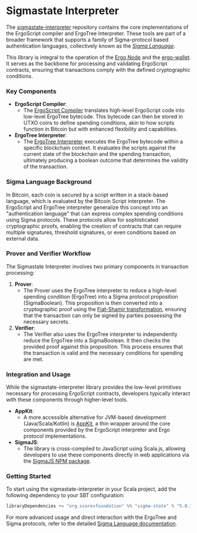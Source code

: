 # Sigmastate Interpreter

The [sigmastate-interpreter](https://github.com/ScorexFoundation/sigmastate-interpreter) repository contains the core implementations of the ErgoScript compiler and ErgoTree Interpreter. These tools are part of a broader framework that supports a family of Sigma-protocol based authentication languages, collectively known as the [*Sigma Language*](sigma-lang.md).

This library is integral to the operation of the [Ergo Node](https://github.com/ergoplatform/ergo) and the [ergo-wallet](https://github.com/ergoplatform/ergo/tree/master/ergo-wallet). It serves as the backbone for processing and validating ErgoScript contracts, ensuring that transactions comply with the defined cryptographic conditions.

### Key Components

- **ErgoScript Compiler**:
    - The [ErgoScript Compiler](https://github.com/ScorexFoundation/sigmastate-interpreter/blob/develop/sigmastate/src/main/scala/sigmastate/lang/SigmaCompiler.scala) translates high-level ErgoScript code into low-level ErgoTree bytecode. This bytecode can then be stored in UTXO coins to define spending conditions, akin to how scripts function in Bitcoin but with enhanced flexibility and capabilities.
- **ErgoTree Interpreter**:
    - The [ErgoTree Interpreter](https://github.com/ScorexFoundation/sigmastate-interpreter/blob/develop/sigmastate/src/main/scala/sigmastate/interpreter/Interpreter.scala) executes the ErgoTree bytecode within a specific blockchain context. It evaluates the scripts against the current state of the blockchain and the spending transaction, ultimately producing a boolean outcome that determines the validity of the transaction.

### Sigma Language Background

In Bitcoin, each coin is secured by a script written in a stack-based language, which is evaluated by the Bitcoin Script interpreter. The ErgoScript and ErgoTree interpreter generalize this concept into an "authentication language" that can express complex spending conditions using Sigma protocols. These protocols allow for sophisticated cryptographic proofs, enabling the creation of contracts that can require multiple signatures, threshold signatures, or even conditions based on external data.

### Prover and Verifier Workflow

The Sigmastate Interpreter involves two primary components in transaction processing:

1. **Prover**:
    - The Prover uses the ErgoTree interpreter to reduce a high-level spending condition (ErgoTree) into a Sigma protocol proposition (SigmaBoolean). This proposition is then converted into a cryptographic proof using the [Fiat-Shamir transformation](https://github.com/ScorexFoundation/sigmastate-interpreter/blob/develop/docs/sigma-dsl.md), ensuring that the transaction can only be signed by parties possessing the necessary secrets.
2. **Verifier**:
    - The Verifier also uses the ErgoTree interpreter to independently reduce the ErgoTree into a SigmaBoolean. It then checks the provided proof against this proposition. This process ensures that the transaction is valid and the necessary conditions for spending are met.

### Integration and Usage

While the sigmastate-interpreter library provides the low-level primitives necessary for processing ErgoScript contracts, developers typically interact with these components through higher-level tools. 

- **AppKit**:
    - A more accessible alternative for JVM-based development (Java/Scala/Kotlin) is [AppKit](appkit.md), a thin wrapper around the core components provided by the ErgoScript interpreter and Ergo protocol implementations.
- **SigmaJS**:
    - The library is cross-compiled to JavaScript using Scala.js, allowing developers to use these components directly in web applications via the [SigmaJS NPM package](https://www.npmjs.com/package/sigmastate-js).

### Getting Started

To start using the sigmastate-interpreter in your Scala project, add the following dependency to your SBT configuration:

```scala
libraryDependencies += "org.scorexfoundation" %% "sigma-state" % "5.0.14"
```

For more advanced usage and direct interaction with the ErgoTree and Sigma protocols, refer to the detailed [Sigma Language documentation](docs/sigma-dsl.md).

